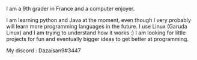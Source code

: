 I am a 9th grader in France and a computer enjoyer. 

I am learning python and Java at the moment, even though I very probably will learn more programming languages in the future.
I use Linux (Garuda Linux) and I am trying to understand how it works :)
I am looking for little projects for fun and eventually bigger ideas to get better at programming.

My discord : Dazaisan9#3447
